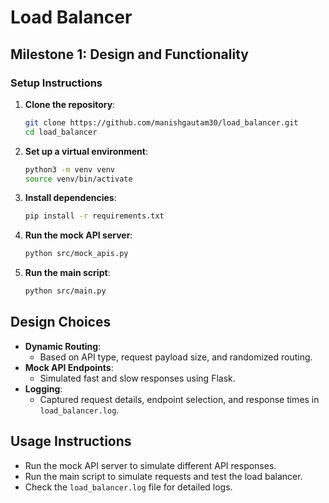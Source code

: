 # Load Balancer

## Milestone 1: Design and Functionality

### Setup Instructions

1. **Clone the repository**:
    ```bash
    git clone https://github.com/manishgautam30/load_balancer.git
    cd load_balancer
    ```

2. **Set up a virtual environment**:
    ```bash
    python3 -m venv venv
    source venv/bin/activate
    ```

3. **Install dependencies**:
    ```bash
    pip install -r requirements.txt
    ```

4. **Run the mock API server**:
    ```bash
    python src/mock_apis.py
    ```

5. **Run the main script**:
    ```bash
    python src/main.py
    ```

## Design Choices

- **Dynamic Routing**:
    - Based on API type, request payload size, and randomized routing.
- **Mock API Endpoints**:
    - Simulated fast and slow responses using Flask.
- **Logging**:
    - Captured request details, endpoint selection, and response times in `load_balancer.log`.

## Usage Instructions

- Run the mock API server to simulate different API responses.
- Run the main script to simulate requests and test the load balancer.
- Check the `load_balancer.log` file for detailed logs.

